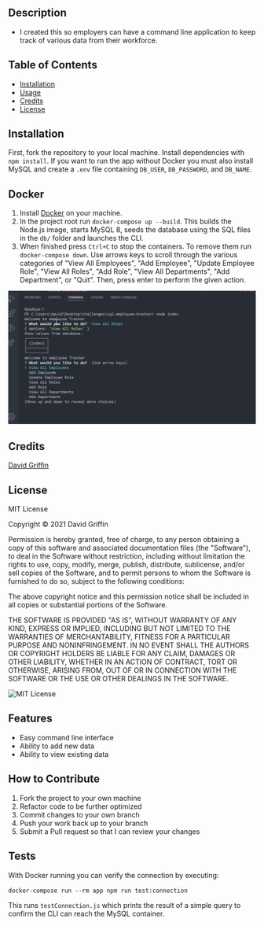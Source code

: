 ## Description
- I created this so employers can have a command line application to keep track of various data from their workforce. 
## Table of Contents
- [Installation](#installation)
- [Usage](#usage)
- [Credits](#credits)
- [License](#license)
## Installation
First, fork the repository to your local machine. Install dependencies with `npm install`. If you want to run the app without Docker you must also install MySQL and create a `.env` file containing `DB_USER`, `DB_PASSWORD`, and `DB_NAME`.

## Docker
1. Install [Docker](https://docs.docker.com/get-docker/) on your machine.
2. In the project root run `docker-compose up --build`.
   This builds the Node.js image, starts MySQL 8, seeds the database using the SQL files in the `db/` folder and launches the CLI.
3. When finished press `Ctrl+C` to stop the containers. To remove them run `docker-compose down`.
Use arrows keys to scroll through the various categories of "View All Employees", "Add Employee", "Update Employee Role", "View All Roles", "Add Role", "View All Departments", "Add Department", or "Quit". Then, press enter to perform the given action. 



![Website Screenshot](assets/images/employee-tracker-screenshot.png)
## Credits
[David Griffin](https://github.com/DavidTJGriffin)
## License
MIT License

Copyright © 2021 David Griffin

Permission is hereby granted, free of charge, to any person obtaining a copy
of this software and associated documentation files (the "Software"), to deal
in the Software without restriction, including without limitation the rights
to use, copy, modify, merge, publish, distribute, sublicense, and/or sell
copies of the Software, and to permit persons to whom the Software is
furnished to do so, subject to the following conditions:

The above copyright notice and this permission notice shall be included in all
copies or substantial portions of the Software.

THE SOFTWARE IS PROVIDED "AS IS", WITHOUT WARRANTY OF ANY KIND, EXPRESS OR
IMPLIED, INCLUDING BUT NOT LIMITED TO THE WARRANTIES OF MERCHANTABILITY,
FITNESS FOR A PARTICULAR PURPOSE AND NONINFRINGEMENT. IN NO EVENT SHALL THE
AUTHORS OR COPYRIGHT HOLDERS BE LIABLE FOR ANY CLAIM, DAMAGES OR OTHER
LIABILITY, WHETHER IN AN ACTION OF CONTRACT, TORT OR OTHERWISE, ARISING FROM,
OUT OF OR IN CONNECTION WITH THE SOFTWARE OR THE USE OR OTHER DEALINGS IN THE
SOFTWARE.

![MIT License](https://img.shields.io/apm/l/vim-mode)

## Features
- Easy command line interface
- Ability to add new data
- Ability to view existing data
## How to Contribute
1. Fork the project to your own machine
2. Refactor code to be further optimized 
3. Commit changes to your own branch
4. Push your work back up to your branch
5. Submit a Pull request so that I can review your changes
## Tests
With Docker running you can verify the connection by executing:

```
docker-compose run --rm app npm run test:connection
```
This runs `testConnection.js` which prints the result of a simple query to confirm the CLI can reach the MySQL container.